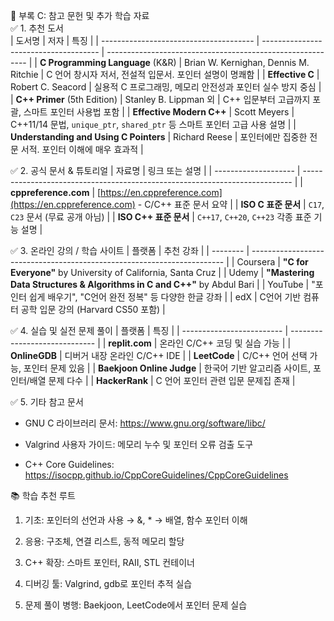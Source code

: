 📘 부록 C: 참고 문헌 및 추가 학습 자료  
✅ 1. 추천 도서  
| 도서명                                    | 저자                                    | 특징                                                         |
| -------------------------------------- | ------------------------------------- | ---------------------------------------------------------- |
| **C Programming Language** (K\&R)      | Brian W. Kernighan, Dennis M. Ritchie | C 언어 창시자 저서, 전설적 입문서. 포인터 설명이 명쾌함                          |
| **Effective C**                        | Robert C. Seacord                     | 실용적 C 프로그래밍, 메모리 안전성과 포인터 실수 방지 중심                         |
| **C++ Primer** (5th Edition)           | Stanley B. Lippman 외                  | C++ 입문부터 고급까지 포괄, 스마트 포인터 사용법 포함                           |
| **Effective Modern C++**               | Scott Meyers                          | C++11/14 문법, `unique_ptr`, `shared_ptr` 등 스마트 포인터 고급 사용 설명 |
| **Understanding and Using C Pointers** | Richard Reese                         | 포인터에만 집중한 전문 서적. 포인터 이해에 매우 효과적                            |

✅ 2. 공식 문서 & 튜토리얼
| 자료명                  | 링크 또는 설명                                                                    |
| -------------------- | --------------------------------------------------------------------------- |
| **cppreference.com** | [https://en.cppreference.com](https://en.cppreference.com) - C/C++ 표준 문서 요약 |
| **ISO C 표준 문서**      | `C17`, `C23` 문서 (무료 공개 아님)                                                  |
| **ISO C++ 표준 문서**    | `C++17`, `C++20`, `C++23` 각종 표준 기능 설명                                       |

✅ 3. 온라인 강의 / 학습 사이트
| 플랫폼      | 추천 강좌                                                                   |
| -------- | ----------------------------------------------------------------------- |
| Coursera | **"C for Everyone"** by University of California, Santa Cruz            |
| Udemy    | **"Mastering Data Structures & Algorithms in C and C++"** by Abdul Bari |
| YouTube  | "포인터 쉽게 배우기", "C언어 완전 정복" 등 다양한 한글 강좌                                   |
| edX      | C언어 기반 컴퓨터 공학 입문 강의 (Harvard CS50 포함)                                   |

✅ 4. 실습 및 실전 문제 풀이
| 플랫폼                       | 특징                            |
| ------------------------- | ----------------------------- |
| **replit.com**            | 온라인 C/C++ 코딩 및 실습 가능          |
| **OnlineGDB**             | 디버거 내장 온라인 C/C++ IDE          |
| **LeetCode**              | C/C++ 언어 선택 가능, 포인터 문제 있음     |
| **Baekjoon Online Judge** | 한국어 기반 알고리즘 사이트, 포인터/배열 문제 다수 |
| **HackerRank**            | C 언어 포인터 관련 입문 문제집 존재         |

✅ 5. 기타 참고 문서

* GNU C 라이브러리 문서: https://www.gnu.org/software/libc/

* Valgrind 사용자 가이드: 메모리 누수 및 포인터 오류 검출 도구

* C++ Core Guidelines: https://isocpp.github.io/CppCoreGuidelines/CppCoreGuidelines

📚 학습 추천 루트

1. 기초: 포인터의 선언과 사용 → &, * → 배열, 함수 포인터 이해

2. 응용: 구조체, 연결 리스트, 동적 메모리 할당

3. C++ 확장: 스마트 포인터, RAII, STL 컨테이너

4. 디버깅 툴: Valgrind, gdb로 포인터 추적 실습

5. 문제 풀이 병행: Baekjoon, LeetCode에서 포인터 문제 실습
